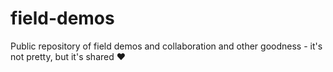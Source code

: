 # field-demos

Public repository of field demos and collaboration and other goodness - it's not pretty, but it's shared :heart:
